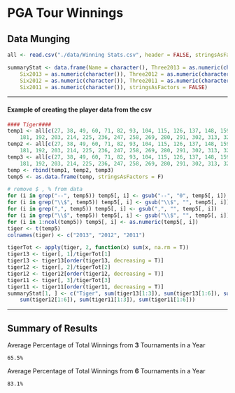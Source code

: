 PGA Tour Winnings
========================

Data Munging
---------------------------

```r
all <- read.csv("./data/Winning Stats.csv", header = FALSE, stringsAsFactors = F)

summaryStat <- data.frame(Name = character(), Three2013 = as.numeric(character()), 
    Six2013 = as.numeric(character()), Three2012 = as.numeric(character()), 
    Six2012 = as.numeric(character()), Three2011 = as.numeric(character()), 
    Six2011 = as.numeric(character()), stringsAsFactors = FALSE)
```

****
#### Example of creating the player data from the csv

```r
#### Tiger####
temp1 <- all[c(27, 38, 49, 60, 71, 82, 93, 104, 115, 126, 137, 148, 159, 170, 
    181, 192, 203, 214, 225, 236, 247, 258, 269, 280, 291, 302, 313, 324), 1]
temp2 <- all[c(27, 38, 49, 60, 71, 82, 93, 104, 115, 126, 137, 148, 159, 170, 
    181, 192, 203, 214, 225, 236, 247, 258, 269, 280, 291, 302, 313, 324), 2]
temp3 <- all[c(27, 38, 49, 60, 71, 82, 93, 104, 115, 126, 137, 148, 159, 170, 
    181, 192, 203, 214, 225, 236, 247, 258, 269, 280, 291, 302, 313, 324), 3]
temp <- rbind(temp1, temp2, temp3)
temp5 <- as.data.frame(temp, stringsAsFactors = F)

# remove $ , % from data
for (i in grep("--", temp5)) temp5[, i] <- gsub("--", "0", temp5[, i])
for (i in grep("\\$", temp5)) temp5[, i] <- gsub("\\$", "", temp5[, i])
for (i in grep(",", temp5)) temp5[, i] <- gsub(",", "", temp5[, i])
for (i in grep("\\$", temp5)) temp5[, i] <- gsub("\\$", "", temp5[, i])
for (i in 1:ncol(temp5)) temp5[, i] <- as.numeric(temp5[, i])
tiger <- t(temp5)
colnames(tiger) <- c("2013", "2012", "2011")

tigerTot <- apply(tiger, 2, function(x) sum(x, na.rm = T))
tiger13 <- tiger[, 1]/tigerTot[1]
tiger13 <- tiger13[order(tiger13, decreasing = T)]
tiger12 <- tiger[, 2]/tigerTot[2]
tiger12 <- tiger12[order(tiger12, decreasing = T)]
tiger11 <- tiger[, 3]/tigerTot[3]
tiger11 <- tiger11[order(tiger11, decreasing = T)]
summaryStat[1, ] <- c("Tiger", sum(tiger13[1:3]), sum(tiger13[1:6]), sum(tiger12[1:3]), 
    sum(tiger12[1:6]), sum(tiger11[1:3]), sum(tiger11[1:6]))
```




****
Summary of Results
-----------------

Average Percentage of Total Winnings from __3__ Tournaments in a Year
```
65.5%
```
Average Percentage of Total Winnings from **6** Tournaments in a Year
```
83.1%
```
